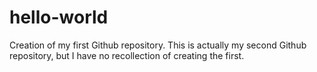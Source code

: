 # hello-world
Creation of my first Github repository. This is actually my second Github repository, but I have no recollection of creating the first.
